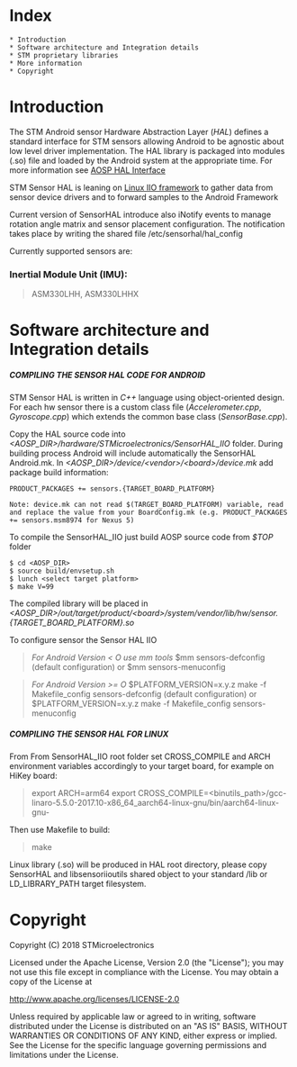 Index
=====
	* Introduction
	* Software architecture and Integration details
	* STM proprietary libraries
	* More information
	* Copyright


Introduction
=========

The STM Android sensor Hardware Abstraction Layer (*HAL*) defines a standard interface for STM sensors allowing Android to be agnostic about low level driver implementation. The HAL library is packaged into modules (.so) file and loaded by the Android system at the appropriate time. For more information see [AOSP HAL Interface](https://source.android.com/devices/sensors/hal-interface.html) 

STM Sensor HAL is leaning on [Linux IIO framework](https://git.kernel.org/cgit/linux/kernel/git/torvalds/linux.git/tree/Documentation/iio) to gather data from sensor device drivers and to forward samples to the Android Framework

Current version of SensorHAL introduce also iNotify events to manage rotation angle matrix and sensor placement configuration. The notification takes place by writing the shared file /etc/sensorhal/hal_config

Currently supported sensors are:

### Inertial Module Unit (IMU):

>    ASM330LHH, ASM330LHHX

Software architecture and Integration details
=============
##### COMPILING THE SENSOR HAL CODE FOR ANDROID
STM Sensor HAL is written in *C++* language using object-oriented design. For each hw sensor there is a custom class file (*Accelerometer.cpp*, *Gyroscope.cpp*) which extends the common base class (*SensorBase.cpp*).

Copy the HAL source code into *<AOSP_DIR\>/hardware/STMicroelectronics/SensorHAL_IIO* folder. During building process Android will include automatically the SensorHAL Android.mk.
In *<AOSP_DIR\>/device/<vendor\>/<board\>/device.mk* add package build information:

	PRODUCT_PACKAGES += sensors.{TARGET_BOARD_PLATFORM}

	Note: device.mk can not read $(TARGET_BOARD_PLATFORM) variable, read and replace the value from your BoardConfig.mk (e.g. PRODUCT_PACKAGES += sensors.msm8974 for Nexus 5)

To compile the SensorHAL_IIO just build AOSP source code from *$TOP* folder

	$ cd <AOSP_DIR>
	$ source build/envsetup.sh
	$ lunch <select target platform>
	$ make V=99

The compiled library will be placed in *<AOSP_DIR\>/out/target/product/<board\>/system/vendor/lib/hw/sensor.{TARGET_BOARD_PLATFORM}.so*

To configure sensor the Sensor HAL IIO

> *For Android Version < O use mm tools*
>	$mm sensors-defconfig (default configuration)
> or
>	$mm sensors-menuconfig

> *For Android Version >= O*
>    $PLATFORM_VERSION=x.y.z make -f Makefile_config sensors-defconfig (default configuration)
> or
>    $PLATFORM_VERSION=x.y.z make -f Makefile_config sensors-menuconfig

##### COMPILING THE SENSOR HAL FOR LINUX
From From SensorHAL_IIO root folder set CROSS_COMPILE and ARCH environment variables accordingly to your target
board, for example on HiKey board:

>    export ARCH=arm64
>    export CROSS_COMPILE=<binutils_path>/gcc-linaro-5.5.0-2017.10-x86_64_aarch64-linux-gnu/bin/aarch64-linux-gnu-

Then use Makefile to build:

>    make


   Linux library (.so) will be produced in HAL root directory, please copy SensorHAL and libsensoriioutils shared object to your standard /lib or LD_LIBRARY_PATH target filesystem.

Copyright
========
Copyright (C) 2018 STMicroelectronics

Licensed under the Apache License, Version 2.0 (the "License"); you may not use this file except in compliance with the License. You may obtain a copy of the License at

http://www.apache.org/licenses/LICENSE-2.0

Unless required by applicable law or agreed to in writing, software distributed under the License is distributed on an "AS IS" BASIS, WITHOUT WARRANTIES OR CONDITIONS OF ANY KIND, either express or implied. See the License for the specific language governing permissions and limitations under the License.
